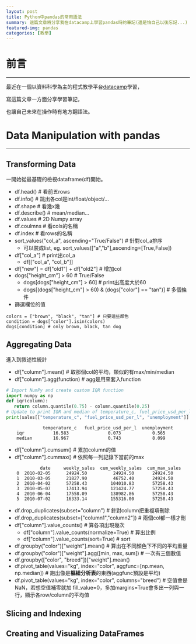 ```yaml
---
layout: post
title: Python中pandas的常用語法
summary: 這篇文章將分享我在datacamp上學習pandas時的筆記(還是怕自己以後忘記...)
featured-img: pandas
categories: [教學]
---
```


# 前言

***

最近在一個以資料科學為主的程式教學平台[datacamp](https://learn.datacamp.com)學習，

寫這篇文章一方面分享學習筆記，

也讓自己未來在操作時有地方翻語法。


# Data Manipulation with pandas

***

## Transforming Data

一開始從最基礎的檢視dataframe(df)開始。
- df.head() # 看前五rows
- df.info() # 跳出各col是int/float/object/...
- df.shape  # 看幾x幾
- df.describe() # mean/median...
- df.values # 2D Numpy array
- df.coulmns # 看cols的名稱
- df.index # 看rows的名稱
- sort_values("col_a", ascending="True/False") # 針對col_a排序
    - 可以裝成list, eg. sort_values(["a","b"],ascending=[True,False])
- df["col_a"] # print出col_a
    - df[["col_a", "col_b"]]
- df["new"] = df["old1"] + df["old2"] # 增加col
- dogs["height_cm"] > 60 # True/False
    - dogs[dogs["height_cm"] > 60] # print出高度大於60
    - dogs[(dogs["height_cm"] > 60) & (dogs["color"] == "tan")] # 多個條件
- 篩選欄位的值
```
colors = ["brown", "black", "tan"] # 只要這些顏色
condition = dogs["color"].isin(colors)
dogs[condition] # only brown, black, tan dog
```

## Aggregating Data

進入到敘述性統計
- df["column"].mean() # 取那個col的平均，類似的有max/min/median
- df["column"].agg(function) # agg是用來套入function
```python
# Import NumPy and create custom IQR function
import numpy as np
def iqr(column):
   return column.quantile(0.75) - column.quantile(0.25)
# Update to print IQR and median of temperature_c, fuel_price_usd_per_l, & unemployment
print(sales[["temperature_c", "fuel_price_usd_per_l", "unemployment"]].agg([iqr, np.median]))
```
```
              temperature_c   fuel_price_usd_per_l  unemployment
    iqr           16.583               0.073            0.565
    median        16.967               0.743            8.099
```

- df["column"].cumsum() # 累加column的值
- df["column"].cummax() # 依照每一列記錄下當前的max
```
             date     weekly_sales  cum_weekly_sales  cum_max_sales
    0  2010-02-05      24924.50          24924.50       24924.50
    1  2010-03-05      21827.90          46752.40       24924.50
    2  2010-04-02      57258.43         104010.83       57258.43
    3  2010-05-07      17413.94         121424.77       57258.43
    4  2010-06-04      17558.09         138982.86       57258.43
    5  2010-07-02      16333.14         155316.00       57258.43
```
- df.drop_duplicates(subset="column") # 針對column把重複項刪除
- df.drop_duplicates(subset=["column1","column2"]) # 兩個col都一樣才刪
- df["column"].value_counts() # 算各項出現幾次
    - df["column"].value_counts(normalize=True) # 算出比例
    - df["column"].value_counts(sort=True) # sort
- df.groupby("color")["weight"].mean() # 算出在不同顏色下不同的平均重量
- df.groupby("color")["weight"].agg([min, max, sum]) # 一次有三個數值
- df.groupby(["color", "breed"])["weight"].mean() 
- df.pivot_table(values="kg", index="color", aggfunc=[np.mean, np.median]) # 跑出像是**樞紐分析表**的東西(aggfunc預設是平均)
- df.pivot_table(values="kg", index="color", columns="breed") # 空值會是NaN，若想空值補零就加 fill_value=0，多加margins=True會多出一列與一行，顯示各row/column的平均值


## Slicing and Indexing



## Creating and Visualizing DataFrames


